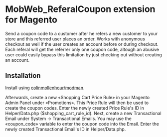 # MobWeb_ReferalCoupon extension for Magento

Send a coupon code to a customer after he refers a new customer to your store and this referred user places an order. Works with anonymous checkout as well if the user creates an account before or during checkout. Each referal will get the referrer only one coupon code, altough an abusive user could easily bypass this limitation by just checking out without creating an account.

## Installation

Install using [colinmollenhour/modman](https://github.com/colinmollenhour/modman/).

Afterwards, create a new «Shopping Cart Price Rule» in your Magento Admin Panel under «Promotions». This Price Rule will then be used to create the coupon codes. Enter the newly created Price Rule's ID in Helper/Data.php ($shopping_cart_rule_id). Next, create a new Transactional Email under System -> Transactional Emails. You may use the «coupon_code» variable to enter the coupon code into the Email. Enter the newly created Transactional Email's ID in Helper/Data.php.